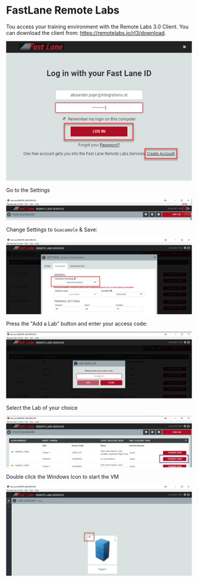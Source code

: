 # FastLane Remote Labs

Tou access your training environment with the Remote Labs 3.0 Client. You can download the client from: https://remotelabs.io/rl3/download.

![flane-client](_images/flane-client.jpg)

Go to the Settings

![flane-client](_images/flane-settings.jpg)

Change Settings to `Guacamole` & Save:

![flane-client](_images/connection.jpg)

Press the "Add a Lab" button and enter your access code:

![flane-client](_images/add-a-lab.jpg)

Select the Lab of your choice

![flane-client](_images/select-lab.jpg)

Double click the Windows Icon to start the VM

![flane-client](_images/start-vm.jpg)

